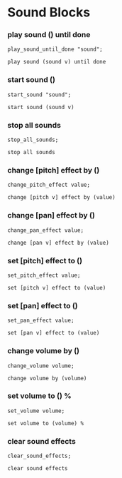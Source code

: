 # Sound Blocks

### play sound () until done

```goboscript
play_sound_until_done "sound";
```

```_ {.scratchblocks}
play sound (sound v) until done
```

### start sound ()

```goboscript
start_sound "sound";
```

```_ {.scratchblocks}
start sound (sound v)
```

### stop all sounds

```goboscript
stop_all_sounds;
```

```_ {.scratchblocks}
stop all sounds
```

### change [pitch] effect by ()

```goboscript
change_pitch_effect value;
```

```_ {.scratchblocks}
change [pitch v] effect by (value)
```

### change [pan] effect by ()

```goboscript
change_pan_effect value;
```

```_ {.scratchblocks}
change [pan v] effect by (value)
```

### set [pitch] effect to ()

```goboscript
set_pitch_effect value;
```

```_ {.scratchblocks}
set [pitch v] effect to (value)
```

### set [pan] effect to ()

```goboscript
set_pan_effect value;
```

```_ {.scratchblocks}
set [pan v] effect to (value)
```

### change volume by ()

```goboscript
change_volume volume;
```

```_ {.scratchblocks}
change volume by (volume)
```

### set volume to () %

```goboscript
set_volume volume;
```

```_ {.scratchblocks}
set volume to (volume) %
```

### clear sound effects

```goboscript
clear_sound_effects;
```

```_ {.scratchblocks}
clear sound effects
```
